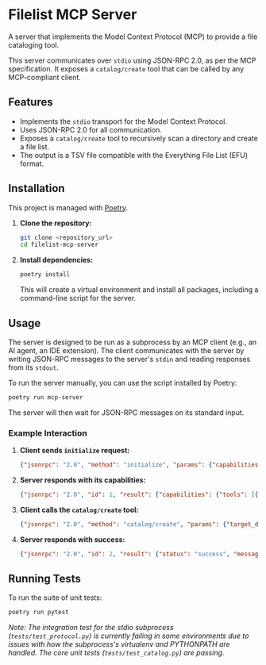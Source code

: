 # Filelist MCP Server

A server that implements the Model Context Protocol (MCP) to provide a file cataloging tool.

This server communicates over `stdio` using JSON-RPC 2.0, as per the MCP specification. It exposes a `catalog/create` tool that can be called by any MCP-compliant client.

## Features

-   Implements the `stdio` transport for the Model Context Protocol.
-   Uses JSON-RPC 2.0 for all communication.
-   Exposes a `catalog/create` tool to recursively scan a directory and create a file list.
-   The output is a TSV file compatible with the Everything File List (EFU) format.

## Installation

This project is managed with [Poetry](https://python-poetry.org/).

1.  **Clone the repository:**
    ```bash
    git clone <repository_url>
    cd filelist-mcp-server
    ```

2.  **Install dependencies:**
    ```bash
    poetry install
    ```
    This will create a virtual environment and install all packages, including a command-line script for the server.

## Usage

The server is designed to be run as a subprocess by an MCP client (e.g., an AI agent, an IDE extension). The client communicates with the server by writing JSON-RPC messages to the server's `stdin` and reading responses from its `stdout`.

To run the server manually, you can use the script installed by Poetry:

```bash
poetry run mcp-server
```

The server will then wait for JSON-RPC messages on its standard input.

### Example Interaction

1.  **Client sends `initialize` request:**
    ```json
    {"jsonrpc": "2.0", "method": "initialize", "params": {"capabilities": {}}, "id": 1}
    ```

2.  **Server responds with its capabilities:**
    ```json
    {"jsonrpc": "2.0", "id": 1, "result": {"capabilities": {"tools": [{"name": "catalog/create", "description": "...", "parameters": {...}}]}}}
    ```

3.  **Client calls the `catalog/create` tool:**
    ```json
    {"jsonrpc": "2.0", "method": "catalog/create", "params": {"target_dir": "/path/to/docs", "output_file": "/tmp/docs.tsv"}, "id": 2}
    ```

4.  **Server responds with success:**
    ```json
    {"jsonrpc": "2.0", "id": 2, "result": {"status": "success", "message": "Catalog created for /path/to/docs"}}
    ```

## Running Tests

To run the suite of unit tests:

```bash
poetry run pytest
```
*Note: The integration test for the stdio subprocess (`tests/test_protocol.py`) is currently failing in some environments due to issues with how the subprocess's virtualenv and PYTHONPATH are handled. The core unit tests (`tests/test_catalog.py`) are passing.*
